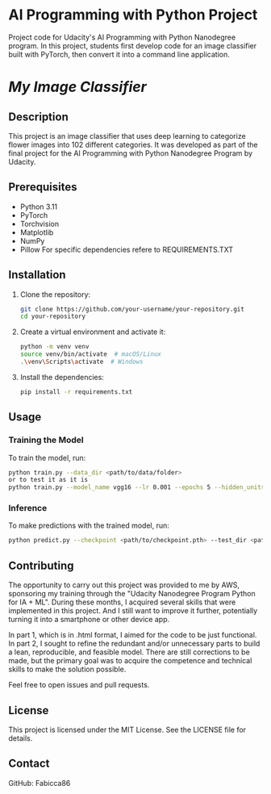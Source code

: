 # AI Programming with Python Project

Project code for Udacity's AI Programming with Python Nanodegree program. In this project, students first develop code for an image classifier built with PyTorch, then convert it into a command line application.

# _My Image Classifier_

## Description
This project is an image classifier that uses deep learning to categorize flower images into 102 different categories. It was developed as part of the final project for the AI Programming with Python Nanodegree Program by Udacity.

## Prerequisites
- Python 3.11
- PyTorch
- Torchvision
- Matplotlib
- NumPy
- Pillow
For specific dependencies refere to REQUIREMENTS.TXT

## Installation
1. Clone the repository:
    ```bash
    git clone https://github.com/your-username/your-repository.git
    cd your-repository
    ```

2. Create a virtual environment and activate it:
    ```bash
    python -m venv venv
    source venv/bin/activate  # macOS/Linux
    .\venv\Scripts\activate  # Windows
    ```

3. Install the dependencies:
    ```bash
    pip install -r requirements.txt
    ```

## Usage
### Training the Model
To train the model, run:
```bash
python train.py --data_dir <path/to/data/folder>
or to test it as it is
python train.py --model_name vgg16 --lr 0.001 --epochs 5 --hidden_units 128
```
### Inference
To make predictions with the trained model, run:
```bash
python predict.py --checkpoint <path/to/checkpoint.pth> --test_dir <path/to/test/folder>
```
## Contributing
The opportunity to carry out this project was provided to me by AWS, sponsoring my training through the "Udacity Nanodegree Program Python for IA + ML". During these months, I acquired several skills that were implemented in this project. And I still want to improve it further, potentially turning it into a smartphone or other device app.

In part 1, which is in .html format, I aimed for the code to be just functional. In part 2, I sought to refine the redundant and/or unnecessary parts to build a lean, reproducible, and feasible model. There are still corrections to be made, but the primary goal was to acquire the competence and technical skills to make the solution possible.

Feel free to open issues and pull requests.

## License
This project is licensed under the MIT License. See the LICENSE file for details.

## Contact

GitHub: Fabicca86

